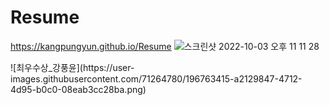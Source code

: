 # Resume
https://kangpungyun.github.io/Resume
![스크린샷 2022-10-03 오후 11 11 28](https://user-images.githubusercontent.com/71264780/193604395-a03641e8-7a48-4c97-ba7a-a35c358d58c9.png)
<div markdown="입상내역">
![최우수상_강풍윤](https://user-images.githubusercontent.com/71264780/196763415-a2129847-4712-4d95-b0c0-08eab3cc28ba.png)
<div>
